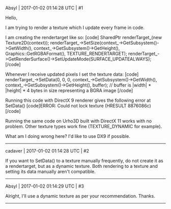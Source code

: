 Absyl | 2017-01-02 01:14:28 UTC | #1

Hello,

I am trying to render a texture which I update every frame in code.

I am creating the rendertarget like so:
[code]
SharedPtr<Texture2D> renderTarget_(new Texture2D(context));
renderTarget_->SetSize(context_->GetSubsystem<Graphics>()->GetWidth(), context_->GetSubsystem<Graphics>()->GetHeight(), Graphics::GetRGBAFormat(), TEXTURE_RENDERTARGET);
renderTarget_->GetRenderSurface()->SetUpdateMode(SURFACE_UPDATEALWAYS);
[/code]

Whenever I receive updated pixels I set the texture data:
[code]
renderTarget_->SetData(0, 
	0,
	0,
	context_->GetSubsystem<Graphics>()->GetWidth(),
	context_->GetSubsystem<Graphics>()->GetHeight(),
	buffer); // buffer is |width| * |height| * 4 bytes in size representing a BGRA image
[/code]

Running this code with DirectX 9 renderer gives the following error at SetData()
[code]ERROR: Could not lock texture (HRESULT 8876086c)[/code]

Running the same code on Urho3D built with DirectX 11 works with no problem.
Other texture types work fine (TEXTURE_DYNAMIC for example).

What am I doing wrong here? I'd like to use DX9 if possible.

-------------------------

cadaver | 2017-01-02 01:14:28 UTC | #2

If you want to SetData() to a texture manually frequently, do not create it as a rendertarget, but as a dynamic texture. Both rendering to a texture and setting its data manually aren't compatible.

-------------------------

Absyl | 2017-01-02 01:14:29 UTC | #3

Alright, I'll use a dynamic texture as per your recommendation. Thanks.

-------------------------

